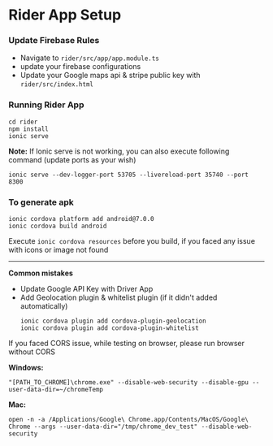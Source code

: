 # Rider App Setup

### Update Firebase Rules

- Navigate to `rider/src/app/app.module.ts`
- update your firebase configurations
- Update your Google maps api & stripe public key with `rider/src/index.html`

### Running Rider App

    cd rider
    npm install
    ionic serve

**Note:** If Ionic serve is not working, you can also execute following command (update ports as your wish)

    ionic serve --dev-logger-port 53705 --livereload-port 35740 --port 8300
    
### To generate apk
    ionic cordova platform add android@7.0.0
    ionic cordova build android
Execute `ionic cordova resources` before you build, if you faced any issue with icons or image not found



----


**Common mistakes**

- Update Google API Key with Driver App
- Add Geolocation plugin & whitelist plugin (if it didn't added automatically)
    ```
    ionic cordova plugin add cordova-plugin-geolocation
    ionic cordova plugin add cordova-plugin-whitelist
    ```

If you faced CORS issue, while testing on browser, please run browser without CORS

**Windows:**

    "[PATH_TO_CHROME]\chrome.exe" --disable-web-security --disable-gpu --user-data-dir=~/chromeTemp

**Mac:**
 
    open -n -a /Applications/Google\ Chrome.app/Contents/MacOS/Google\ Chrome --args --user-data-dir="/tmp/chrome_dev_test" --disable-web-security
